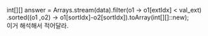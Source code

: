 int[][] answer = Arrays.stream(data).filter(o1 -> o1[extIdx] < val_ext)
            .sorted((o1 ,o2) -> o1[sortIdx]-o2[sortIdx]).toArray(int[][]::new);\
이거 해석해서 적어달라.
